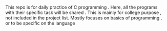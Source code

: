 This repo is for daily practice of C programming . Here, all the programs with their specific task will be shared . 
This is mainly for college purpose , not included in the project list.
Mostly focuses on basics of programming , or to be specific on the language
